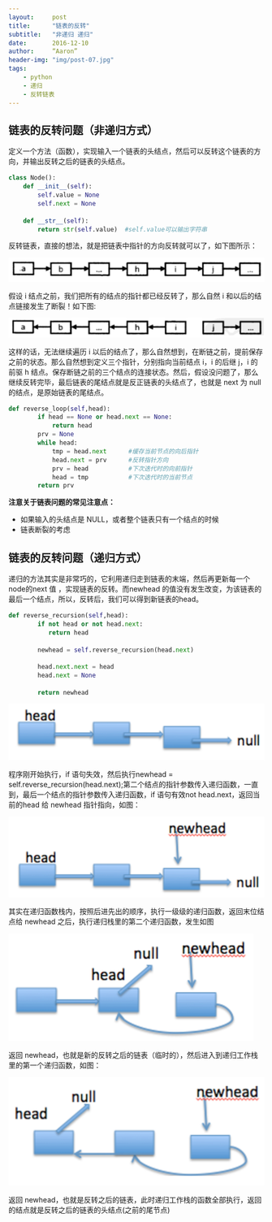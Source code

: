 ```yaml
---
layout:     post
title:      "链表的反转"
subtitle:   "非递归 递归"
date:       2016-12-10
author:     “Aaron”
header-img: "img/post-07.jpg"
tags:
    - python
    - 递归
    - 反转链表
---
```


## 链表的反转问题（非递归方式）

定义一个方法（函数），实现输入一个链表的头结点，然后可以反转这个链表的方向，并输出反转之后的链表的头结点。

```python
class Node():
    def __init__(self):
        self.value = None
        self.next = None

    def __str__(self):
        return str(self.value)  #self.value可以输出字符串
```

反转链表，直接的想法，就是把链表中指针的方向反转就可以了，如下图所示：

![linked-list-01](/img/in-post/post-py-version/linked-list-01.png)

假设 i 结点之前，我们把所有的结点的指针都已经反转了，那么自然 i 和以后的结点链接发生了断裂！如下图:

![linked-list-02](/img/in-post/post-py-version/linked-list-02.png)

这样的话，无法继续遍历 i 以后的结点了，那么自然想到，在断链之前，提前保存之前的状态。那么自然想到定义三个指针，分别指向当前结点 i，i 的后继 j，i 的前驱 h 结点。保存断链之前的三个结点的连接状态。然后，假设没问题了，那么继续反转完毕，最后链表的尾结点就是反正链表的头结点了，也就是 next 为 null 的结点，是原始链表的尾结点。

```python
def reverse_loop(self,head):
        if head == None or head.next == None:
            return head
        prv = None
        while head:
            tmp = head.next      #缓存当前节点的向后指针
            head.next = prv      #反转指针方向
            prv = head           #下次迭代时的向前指针
            head = tmp           #下次迭代时的当前节点
        return prv

```

**注意关于链表问题的常见注意点：**

* 如果输入的头结点是 NULL，或者整个链表只有一个结点的时候
* 链表断裂的考虑

## 链表的反转问题（递归方式）

递归的方法其实是非常巧的，它利用递归走到链表的末端，然后再更新每一个node的next 值 ，实现链表的反转。而newhead 的值没有发生改变，为该链表的最后一个结点，所以，反转后，我们可以得到新链表的head。

```python
def reverse_recursion(self,head):
        if not head or not head.next:
           return head

        newhead = self.reverse_recursion(head.next)

        head.next.next = head
        head.next = None

        return newhead
```

![recursion01](/img/in-post/post-py-version/recursion01.png)

程序刚开始执行，if 语句失效，然后执行newhead = self.reverse_recursion(head.next);第二个结点的指针参数传入递归函数，一直到，最后一个结点的指针参数传入递归函数，if 语句有效not head.next，返回当前的head 给 newhead 指针指向，如图：

![recursion02](/img/in-post/post-py-version/recursion02.png)

其实在递归函数栈内，按照后进先出的顺序，执行一级级的递归函数，返回末位结点给 newhead 之后，执行递归栈里的第二个递归函数，发生如图

![recursion03](/img/in-post/post-py-version/recursion03.png)

返回 newhead，也就是新的反转之后的链表（临时的），然后进入到递归工作栈里的第一个递归函数，如图：

![recursion04](/img/in-post/post-py-version/recursion04.png)

返回 newhead，也就是反转之后的链表，此时递归工作栈的函数全部执行，返回的结点就是反转之后的链表的头结点(之前的尾节点)
